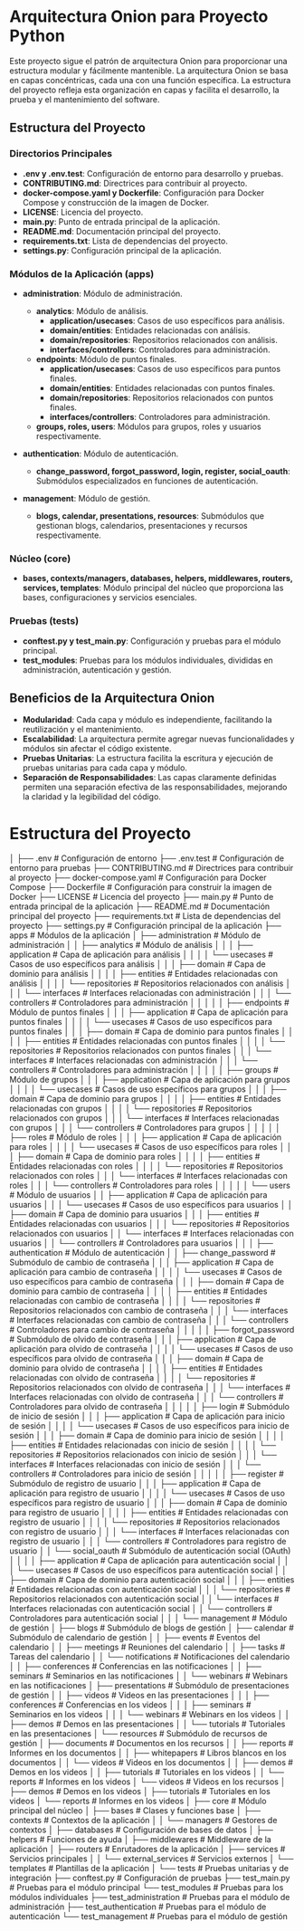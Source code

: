 # Arquitectura Onion para Proyecto Python

Este proyecto sigue el patrón de arquitectura Onion para proporcionar una estructura modular y fácilmente mantenible. La arquitectura Onion se basa en capas concéntricas, cada una con una función específica. La estructura del proyecto refleja esta organización en capas y facilita el desarrollo, la prueba y el mantenimiento del software.

## Estructura del Proyecto

### Directorios Principales

- **.env y .env.test**: Configuración de entorno para desarrollo y pruebas.
- **CONTRIBUTING.md**: Directrices para contribuir al proyecto.
- **docker-compose.yaml y Dockerfile**: Configuración para Docker Compose y construcción de la imagen de Docker.
- **LICENSE**: Licencia del proyecto.
- **main.py**: Punto de entrada principal de la aplicación.
- **README.md**: Documentación principal del proyecto.
- **requirements.txt**: Lista de dependencias del proyecto.
- **settings.py**: Configuración principal de la aplicación.

### Módulos de la Aplicación (apps)

- **administration**: Módulo de administración.
  - **analytics**: Módulo de análisis.
    - **application/usecases**: Casos de uso específicos para análisis.
    - **domain/entities**: Entidades relacionadas con análisis.
    - **domain/repositories**: Repositorios relacionados con análisis.
    - **interfaces/controllers**: Controladores para administración.
  - **endpoints**: Módulo de puntos finales.
    - **application/usecases**: Casos de uso específicos para puntos finales.
    - **domain/entities**: Entidades relacionadas con puntos finales.
    - **domain/repositories**: Repositorios relacionados con puntos finales.
    - **interfaces/controllers**: Controladores para administración.
  - **groups, roles, users**: Módulos para grupos, roles y usuarios respectivamente.

- **authentication**: Módulo de autenticación.
  - **change_password, forgot_password, login, register, social_oauth**: Submódulos especializados en funciones de autenticación.

- **management**: Módulo de gestión.
  - **blogs, calendar, presentations, resources**: Submódulos que gestionan blogs, calendarios, presentaciones y recursos respectivamente.

### Núcleo (core)

- **bases, contexts/managers, databases, helpers, middlewares, routers, services, templates**: Módulo principal del núcleo que proporciona las bases, configuraciones y servicios esenciales.

### Pruebas (tests)

- **conftest.py y test_main.py**: Configuración y pruebas para el módulo principal.
- **test_modules**: Pruebas para los módulos individuales, divididas en administración, autenticación y gestión.

## Beneficios de la Arquitectura Onion

- **Modularidad**: Cada capa y módulo es independiente, facilitando la reutilización y el mantenimiento.
- **Escalabilidad**: La arquitectura permite agregar nuevas funcionalidades y módulos sin afectar el código existente.
- **Pruebas Unitarias**: La estructura facilita la escritura y ejecución de pruebas unitarias para cada capa y módulo.
- **Separación de Responsabilidades**: Las capas claramente definidas permiten una separación efectiva de las responsabilidades, mejorando la claridad y la legibilidad del código.


# Estructura del Proyecto
│
├── .env                                            # Configuración de entorno
├── .env.test                                       # Configuración de entorno para pruebas
├── CONTRIBUTING.md                                 # Directrices para contribuir al proyecto
├── docker-compose.yaml                             # Configuración para Docker Compose
├── Dockerfile                                      # Configuración para construir la imagen de Docker
├── LICENSE                                         # Licencia del proyecto
├── main.py                                         # Punto de entrada principal de la aplicación
├── README.md                                       # Documentación principal del proyecto
├── requirements.txt                                # Lista de dependencias del proyecto
├── settings.py                                     # Configuración principal de la aplicación
├── apps                                            # Módulos de la aplicación
│   ├── administration                              # Módulo de administración
│   │   ├── analytics                               # Módulo de análisis
│   │   │   ├── application                         # Capa de aplicación para análisis
│   │   │   │   └── usecases                        # Casos de uso específicos para análisis
│   │   │   ├── domain                              # Capa de dominio para análisis
│   │   │   │   ├── entities                        # Entidades relacionadas con análisis
│   │   │   │   └── repositories                    # Repositorios relacionados con análisis
│   │   │   └── interfaces                          # Interfaces relacionadas con administración
│   │   │       └── controllers                     # Controladores para administración
│   │   │
│   │   ├── endpoints                               # Módulo de puntos finales
│   │   │   ├── application                         # Capa de aplicación para puntos finales
│   │   │   │   └── usecases                        # Casos de uso específicos para puntos finales
│   │   │   ├── domain                              # Capa de dominio para puntos finales
│   │   │   │   ├── entities                        # Entidades relacionadas con puntos finales
│   │   │   │   └── repositories                    # Repositorios relacionados con puntos finales
│   │   │   └── interfaces                          # Interfaces relacionadas con administración
│   │   │       └── controllers                     # Controladores para administración
│   │   │
│   │   ├── groups                                  # Módulo de grupos
│   │   │   ├── application                         # Capa de aplicación para grupos
│   │   │   │   └── usecases                        # Casos de uso específicos para grupos
│   │   │   ├── domain                              # Capa de dominio para grupos
│   │   │   │   ├── entities                        # Entidades relacionadas con grupos
│   │   │   │   └── repositories                    # Repositorios relacionados con grupos
│   │   │   └── interfaces                          # Interfaces relacionadas con grupos
│   │   │       └── controllers                     # Controladores para grupos
│   │   │
│   │   ├── roles                                   # Módulo de roles
│   │   │   ├── application                         # Capa de aplicación para roles
│   │   │   │   └── usecases                        # Casos de uso específicos para roles
│   │   │   ├── domain                              # Capa de dominio para roles
│   │   │   │   ├── entities                        # Entidades relacionadas con roles
│   │   │   │   └── repositories                    # Repositorios relacionados con roles
│   │   │   └── interfaces                          # Interfaces relacionadas con roles
│   │   │       └── controllers                     # Controladores para roles
│   │   │
│   │   └── users                                   # Módulo de usuarios
│   │       ├── application                         # Capa de aplicación para usuarios
│   │       │   └── usecases                        # Casos de uso específicos para usuarios
│   │       ├── domain                              # Capa de dominio para usuarios
│   │       │   ├── entities                        # Entidades relacionadas con usuarios
│   │       │   └── repositories                    # Repositorios relacionados con usuarios
│   │       └── interfaces                          # Interfaces relacionadas con usuarios
│   │           └── controllers                     # Controladores para usuarios
│   │
│   ├── authentication                              # Módulo de autenticación
│   │   ├── change_password                         # Submódulo de cambio de contraseña
│   │   │   ├── application                         # Capa de aplicación para cambio de contraseña
│   │   │   │   └── usecases                        # Casos de uso específicos para cambio de contraseña
│   │   │   ├── domain                              # Capa de dominio para cambio de contraseña
│   │   │   │   ├── entities                        # Entidades relacionadas con cambio de contraseña
│   │   │   │   └── repositories                    # Repositorios relacionados con cambio de contraseña
│   │   │   └── interfaces                          # Interfaces relacionadas con cambio de contraseña
│   │   │       └── controllers                     # Controladores para cambio de contraseña
│   │   │
│   │   ├── forgot_password                         # Submódulo de olvido de contraseña
│   │   │   ├── application                         # Capa de aplicación para olvido de contraseña
│   │   │   │   └── usecases                        # Casos de uso específicos para olvido de contraseña
│   │   │   ├── domain                              # Capa de dominio para olvido de contraseña
│   │   │   │   ├── entities                        # Entidades relacionadas con olvido de contraseña
│   │   │   │   └── repositories                    # Repositorios relacionados con olvido de contraseña
│   │   │   └── interfaces                          # Interfaces relacionadas con olvido de contraseña
│   │   │       └── controllers                     # Controladores para olvido de contraseña
│   │   │
│   │   ├── login                                   # Submódulo de inicio de sesión
│   │   │   ├── application                         # Capa de aplicación para inicio de sesión
│   │   │   │   └── usecases                        # Casos de uso específicos para inicio de sesión
│   │   │   ├── domain                              # Capa de dominio para inicio de sesión
│   │   │   │   ├── entities                        # Entidades relacionadas con inicio de sesión
│   │   │   │   └── repositories                    # Repositorios relacionados con inicio de sesión
│   │   │   └── interfaces                          # Interfaces relacionadas con inicio de sesión
│   │   │       └── controllers                     # Controladores para inicio de sesión
│   │   │
│   │   ├── register                                # Submódulo de registro de usuario
│   │   │   ├── application                         # Capa de aplicación para registro de usuario
│   │   │   │   └── usecases                        # Casos de uso específicos para registro de usuario
│   │   │   ├── domain                              # Capa de dominio para registro de usuario
│   │   │   │   ├── entities                        # Entidades relacionadas con registro de usuario
│   │   │   │   └── repositories                    # Repositorios relacionados con registro de usuario
│   │   │   └── interfaces                          # Interfaces relacionadas con registro de usuario
│   │   │       └── controllers                     # Controladores para registro de usuario
│   │   └── social_oauth                            # Submódulo de autenticación social (OAuth)
│   │
│   │       ├── application                         # Capa de aplicación para autenticación social
│   │       │   └── usecases                        # Casos de uso específicos para autenticación social
│   │       ├── domain                              # Capa de dominio para autenticación social
│   │       │   ├── entities                        # Entidades relacionadas con autenticación social
│   │       │   └── repositories                    # Repositorios relacionados con autenticación social
│   │       └── interfaces                          # Interfaces relacionadas con autenticación social
│   │           └── controllers                     # Controladores para autenticación social
│   │
│   └── management                                  # Módulo de gestión
│       ├── blogs                                   # Submódulo de blogs de gestión
│       ├── calendar                                # Submódulo de calendario de gestión
│       │   ├── events                              # Eventos del calendario
│       │   ├── meetings                            # Reuniones del calendario
│       │   ├── tasks                               # Tareas del calendario
│       │   └── notifications                       # Notificaciones del calendario
│       │       ├── conferences                     # Conferencias en las notificaciones
│       │       ├── seminars                        # Seminarios en las notificaciones
│       │       └── webinars                        # Webinars en las notificaciones
│       ├── presentations                           # Submódulo de presentaciones de gestión
│       │   ├── videos                              # Videos en las presentaciones
│       │   │   ├── conferences                     # Conferencias en los videos
│       │   │   ├── seminars                        # Seminarios en los videos
│       │   │   └── webinars                        # Webinars en los videos
│       │   ├── demos                               # Demos en las presentaciones
│       │   └── tutorials                           # Tutoriales en las presentaciones
│       └── resources                               # Submódulo de recursos de gestión
│           ├── documents                           # Documentos en los recursos
│           │   ├── reports                         # Informes en los documentos
│           │   ├── whitepapers                     # Libros blancos en los documentos
│           │   └── videos                          # Videos en los documentos
│           │       ├── demos                       # Demos en los videos
│           │       ├── tutorials                   # Tutoriales en los videos
│           │       └── reports                     # Informes en los videos
│           └── videos                              # Videos en los recursos
│               ├── demos                           # Demos en los videos
│               ├── tutorials                       # Tutoriales en los videos
│               └── reports                         # Informes en los videos
│
├── core                                            # Módulo principal del núcleo
│   ├── bases                                       # Clases y funciones base
│   ├── contexts                                    # Contextos de la aplicación
│   │   └── managers                                # Gestores de contextos
│   ├── databases                                   # Configuración de bases de datos
│   ├── helpers                                     # Funciones de ayuda
│   ├── middlewares                                 # Middleware de la aplicación
│   ├── routers                                     # Enrutadores de la aplicación
│   ├── services                                    # Servicios principales
│   │   └── external_services                       # Servicios externos
│   └── templates                                   # Plantillas de la aplicación
│
└── tests                                           # Pruebas unitarias y de integración
    ├── conftest.py                                 # Configuración de pruebas
    ├── test_main.py                                # Pruebas para el módulo principal
    └── test_modules                                # Pruebas para los módulos individuales
        ├── test_administration                     # Pruebas para el módulo de administración
        ├── test_authentication                     # Pruebas para el módulo de autenticación
        └── test_management                         # Pruebas para el módulo de gestión
